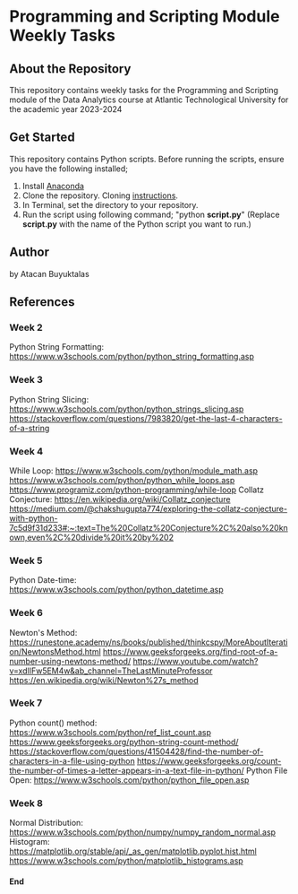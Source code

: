 # Programming and Scripting Module Weekly Tasks


## About the Repository

This repository contains weekly tasks for the Programming and Scripting module of the Data Analytics course at Atlantic Technological University for the academic year 2023-2024

## Get Started
This repository contains Python scripts. Before running the scripts, ensure you have the following installed;

1. Install [Anaconda](https://www.anaconda.com/download)
2. Clone the repository. Cloning [instructions](https://docs.github.com/en/repositories/creating-and-managing-repositories/cloning-a-repository).
3. In Terminal, set the directory to your repository.
4. Run the script using following command; "python **script.py**"
(Replace **script.py** with the name of the Python script you want to run.)

## Author
by Atacan Buyuktalas

## References

### Week 2
Python String Formatting: 
    https://www.w3schools.com/python/python_string_formatting.asp

### Week 3
Python String Slicing:  
    https://www.w3schools.com/python/python_strings_slicing.asp
    https://stackoverflow.com/questions/7983820/get-the-last-4-characters-of-a-string

### Week 4
While Loop: 
    https://www.w3schools.com/python/module_math.asp
    https://www.w3schools.com/python/python_while_loops.asp
    https://www.programiz.com/python-programming/while-loop
Collatz Conjecture:
    https://en.wikipedia.org/wiki/Collatz_conjecture
    https://medium.com/@chakshugupta774/exploring-the-collatz-conjecture-with-python-7c5d9f31d233#:~:text=The%20Collatz%20Conjecture%2C%20also%20known,even%2C%20divide%20it%20by%202

### Week 5
Python Date-time: 
    https://www.w3schools.com/python/python_datetime.asp 

### Week 6
Newton's Method: 
    https://runestone.academy/ns/books/published/thinkcspy/MoreAboutIteration/NewtonsMethod.html
    https://www.geeksforgeeks.org/find-root-of-a-number-using-newtons-method/
    https://www.youtube.com/watch?v=xdlIFw5EM4w&ab_channel=TheLastMinuteProfessor
    https://en.wikipedia.org/wiki/Newton%27s_method

### Week 7
Python count() method: 
    https://www.w3schools.com/python/ref_list_count.asp
    https://www.geeksforgeeks.org/python-string-count-method/
    https://stackoverflow.com/questions/41504428/find-the-number-of-characters-in-a-file-using-python
    https://www.geeksforgeeks.org/count-the-number-of-times-a-letter-appears-in-a-text-file-in-python/
Python File Open:
    https://www.w3schools.com/python/python_file_open.asp

### Week 8
Normal Distribution:
    https://www.w3schools.com/python/numpy/numpy_random_normal.asp
Histogram:
    https://matplotlib.org/stable/api/_as_gen/matplotlib.pyplot.hist.html
    https://www.w3schools.com/python/matplotlib_histograms.asp

#### End